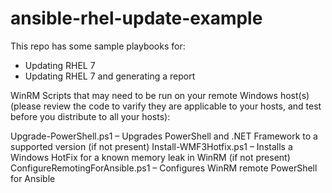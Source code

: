 # ansible-rhel-update-example
This repo has some sample playbooks for:
  * Updating RHEL 7 
  * Updating RHEL 7 and generating a report

WinRM 
Scripts that may need to be run on your remote Windows host(s) (please review the code to varify they are applicable to your hosts, and test before you distribute to all your hosts):

Upgrade-PowerShell.ps1 – Upgrades PowerShell and .NET Framework to a supported version (if not present)
Install-WMF3Hotfix.ps1 – Installs a Windows HotFix for a known memory leak in WinRM (if not present)
ConfigureRemotingForAnsible.ps1 – Configures WinRM remote PowerShell for Ansible
